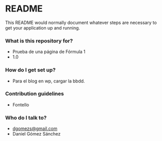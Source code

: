 # README #

This README would normally document whatever steps are necessary to get your application up and running.

### What is this repository for? ###

* Prueba de una página de Fórmula 1
* 1.0

### How do I get set up? ###

* Para el blog en wp, cargar la bbdd.

### Contribution guidelines ###

* Fontello

### Who do I talk to? ###

* dgomezs@gmail.com
* Daniel Gómez Sánchez